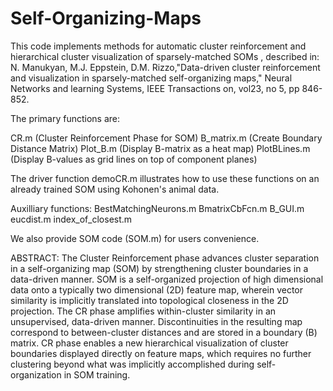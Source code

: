 Self-Organizing-Maps
====================

This code implements methods for automatic cluster reinforcement and hierarchical cluster visualization of sparsely-matched SOMs , described in: N. Manukyan, M.J. Eppstein, D.M. Rizzo,"Data-driven cluster reinforcement and visualization in sparsely-matched self-organizing maps," Neural Networks and learning Systems, IEEE Transactions on, vol23, no 5, pp 846-852.

The primary functions are:

CR.m (Cluster Reinforcement Phase for SOM)
B_matrix.m (Create Boundary Distance Matrix)
Plot_B.m (Display B-matrix as a heat map)
PlotBLines.m (Display B-values as grid lines on top of component planes)

The driver function demoCR.m illustrates how to use these functions on an already trained SOM using Kohonen's animal data.

Auxilliary functions:
BestMatchingNeurons.m
BmatrixCbFcn.m
B_GUI.m
eucdist.m
index_of_closest.m

We also provide SOM code (SOM.m) for users convenience.

ABSTRACT: The Cluster Reinforcement phase advances cluster separation in a self-organizing map (SOM) by strengthening cluster boundaries in a data-driven manner. SOM is a self-organized projection of high dimensional data onto a typically two dimensional (2D) feature map, wherein vector similarity is implicitly translated into topological closeness in the 2D projection. The CR phase amplifies within-cluster similarity in an unsupervised, data-driven manner. Discontinuities in the resulting map correspond to between-cluster distances and are stored in a boundary (B) matrix. CR phase enables a new hierarchical visualization of cluster boundaries displayed directly on feature maps, which requires no further clustering beyond what was implicitly accomplished during self-organization in SOM training. 
